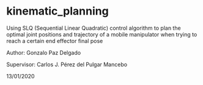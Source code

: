 # kinematic_planning
Using SLQ (Sequential Linear Quadratic) control algorithm to plan the optimal joint positions and trajectory of a mobile manipulator when trying to reach a certain end effector final pose

Author: Gonzalo Paz Delgado

Supervisor: Carlos J. Pérez del Pulgar Mancebo

13/01/2020
